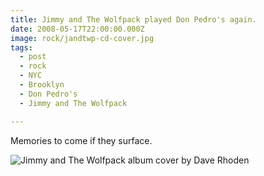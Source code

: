 ```yaml
---
title: Jimmy and The Wolfpack played Don Pedro's again.
date: 2008-05-17T22:00:00.000Z
image: rock/jandtwp-cd-cover.jpg
tags:
  - post
  - rock
  - NYC
  - Brooklyn
  - Don Pedro's
  - Jimmy and The Wolfpack

---
```


Memories to come if they surface.

![Jimmy and The Wolfpack album cover by Dave Rhoden](/static/img/rock/jandtwp-cd-cover.jpg)